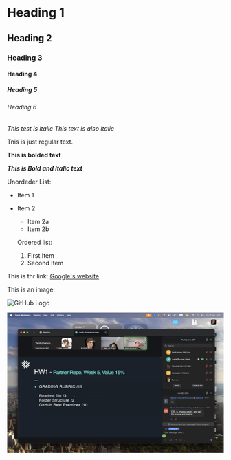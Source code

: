 # Heading 1
## Heading 2 
### Heading 3
#### Heading 4
##### Heading 5
###### Heading 6

*This test is italic*
_This text is also italic_

Tnis is just regular text.

**This is bolded text**

***This is Bold and Italic text***

Unordeder List:
- Item 1 
- Item 2 
    - Item 2a
    - Item 2b

  Ordered list: 
  1. First Item 
  2. Second Item 

This is thr link:
[Google's website](https.google.com)

This is an image:

![GitHub Logo](https://github.githubassets.com/images/modules/logos_page/GitHub-Mark.png)

![Screen Shot](images/123.png)
